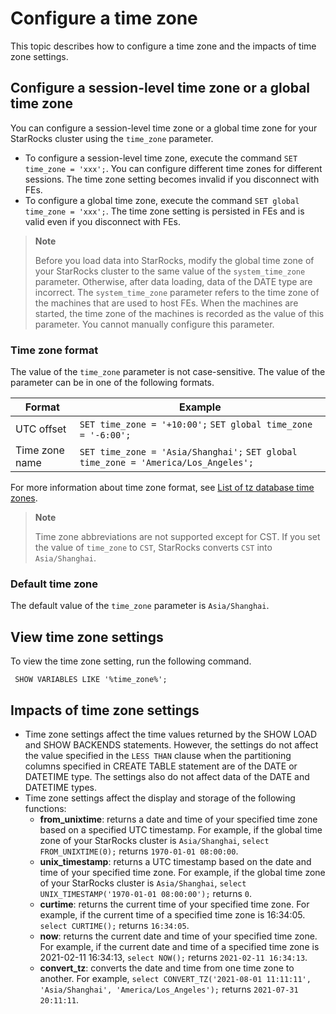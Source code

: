 # Configure a time zone

This topic describes how to configure a time zone and the impacts of time zone settings.

## Configure a session-level time zone or a global time zone

You can configure a session-level time zone or a global time zone for your StarRocks cluster using the `time_zone` parameter.

- To configure a session-level time zone, execute the command `SET time_zone = 'xxx';`. You can configure different time zones for different sessions. The time zone setting becomes invalid if you disconnect with FEs.
- To configure a global time zone, execute the command `SET global time_zone = 'xxx';`. The time zone setting is persisted in FEs and is valid even if you disconnect with FEs.

> **Note**
>
> Before you load data into StarRocks, modify the global time zone of your StarRocks cluster to the same value of the `system_time_zone` parameter. Otherwise, after data loading, data of the DATE type are incorrect. The `system_time_zone` parameter refers to the time zone of the machines that are used to host FEs. When the machines are started, the time zone of the machines is recorded as the value of this parameter. You cannot manually configure this parameter.

### Time zone format

The value of the `time_zone` parameter is not case-sensitive. The value of the parameter can be in one of the following formats.

| **Format**     | **Example**                                                  |
| -------------- | ------------------------------------------------------------ |
| UTC offset     | `SET time_zone = '+10:00';` `SET global time_zone = '-6:00';` |
| Time zone name | `SET time_zone = 'Asia/Shanghai';` `SET global time_zone = 'America/Los_Angeles';` |

For more information about time zone format, see [List of tz database time zones](https://en.wikipedia.org/wiki/List_of_tz_database_time_zones).

> **Note**
>
> Time zone abbreviations are not supported except for CST. If you set the value of `time_zone` to `CST`, StarRocks converts `CST` into `Asia/Shanghai`.

### Default time zone

The default value of the `time_zone` parameter is `Asia/Shanghai`.

## View time zone settings

To view the time zone setting, run the following command.

```plaintext
 SHOW VARIABLES LIKE '%time_zone%';
```

## Impacts of time zone settings

- Time zone settings affect the time values returned by the SHOW LOAD and SHOW BACKENDS statements. However, the settings do not affect the value specified in the `LESS THAN` clause when the partitioning columns specified in CREATE TABLE statement are of the DATE or DATETIME type. The settings also do not affect data of the DATE and DATETIME types.
- Time zone settings affect the display and storage of the following functions:
  - **from_unixtime**: returns a date and time of your specified time zone based on a specified UTC timestamp. For example, if the global time zone of your StarRocks cluster is `Asia/Shanghai`, `select FROM_UNIXTIME(0);` returns `1970-01-01 08:00:00`.
  - **unix_timestamp**: returns a UTC timestamp based on the date and time of your specified time zone. For example, if the global time zone of your StarRocks cluster is `Asia/Shanghai`, `select UNIX_TIMESTAMP('1970-01-01 08:00:00');` returns `0`.
  - **curtime**: returns the current time of your specified time zone. For example, if the current time of a specified time zone is 16:34:05. `select CURTIME();` returns `16:34:05`.
  - **now**: returns the current date and time of your specified time zone. For example, if the current date and time of a specified time zone is 2021-02-11 16:34:13, `select NOW();` returns `2021-02-11 16:34:13`.
  - **convert_tz**: converts the date and time from one time zone to another. For example, `select CONVERT_TZ('2021-08-01 11:11:11', 'Asia/Shanghai', 'America/Los_Angeles');` returns `2021-07-31 20:11:11`.
